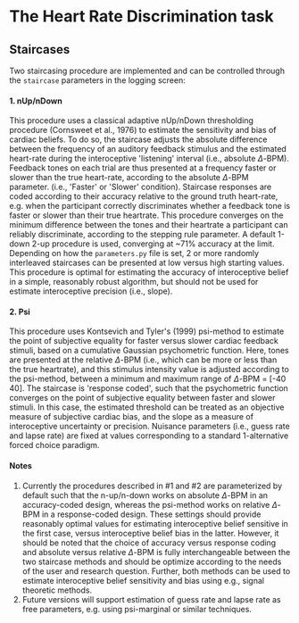 The Heart Rate Discrimination task
==================================

Staircases
----------

Two staircasing procedure are implemented and can be controlled through the `staircase` parameters in the logging screen:

#### 1. nUp/nDown

This procedure uses a classical adaptive nUp/nDown thresholding procedure (Cornsweet et al., 1976) to estimate the sensitivity and bias of cardiac beliefs. To do so, the staircase adjusts the absolute difference between the frequency of an auditory feedback stimulus and the estimated heart-rate during the interoceptive 'listening' interval (i.e., absolute $\Delta$-BPM). Feedback tones on each trial are thus presented at a frequency faster or slower than the true heart-rate, according to the absolute $\Delta$-BPM parameter. (i.e., 'Faster' or 'Slower' condition). Staircase responses are coded according to their accuracy relative to the ground truth heart-rate, e.g. when the participant correctly discriminates whether a feedback tone is faster or slower than their true heartrate. This procedure converges on the minimum difference between the tones and their heartrate a participant can reliably discriminate, according to the stepping rule parameter. A default 1-down 2-up procedure is used, converging at ~71% accuracy at the limit. Depending on how the `parameters.py` file is set, 2 or more randomly interleaved staircases can be presented at low versus high starting values. This procedure is optimal for estimating the accuracy of interoceptive belief in a simple, reasonably robust algorithm, but should not be used for estimate interoceptive precision (i.e., slope).

#### 2. Psi

This procedure uses Kontsevich and Tyler's (1999) psi-method to estimate the point of subjective equality for faster versus slower cardiac feedback stimuli, based on a cumulative Gaussian psychometric function. Here, tones are presented at the relative $\Delta$-BPM (i.e., which can be more or less than the true heartrate), and this stimulus intensity value is adjusted according to the psi-method, between a minimum and maximum range of $\Delta$-BPM = [-40 40]. The staircase is 'response coded', such that the psychometric function converges on the point of subjective equality between faster and slower stimuli. In this case, the estimated threshold can be treated as an objective measure of subjective cardiac bias, and the slope as a measure of interoceptive uncertainty or precision. Nuisance parameters (i.e., guess rate and lapse rate) are fixed at values corresponding to a standard 1-alternative forced choice paradigm.

#### Notes

1.	Currently the procedures described in #1 and #2 are parameterized by default such that the n-up/n-down works on absolute $\Delta$-BPM in an accuracy-coded design, whereas the psi-method works on relative $\Delta$-BPM in a response-coded design. These settings should provide reasonably optimal values for estimating interoceptive belief sensitive in the first case, versus interoceptive belief bias in the latter. However, it should be noted that the choice of accuracy versus response coding and absolute versus relative $\Delta$-BPM is fully interchangeable between the two staircase methods and should be optimize according to the needs of the user and research question. Further, both methods can be used to estimate interoceptive belief sensitivity and bias using e.g., signal theoretic methods.
2.	Future versions will support estimation of guess rate and lapse rate as free parameters, e.g. using psi-marginal or similar techniques.

